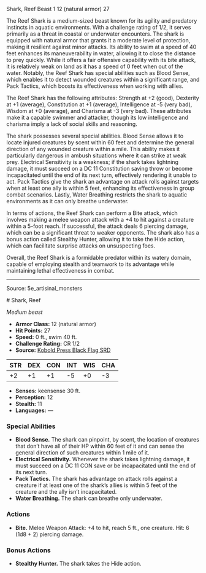 <MonsterName/>Shark, Reef</MonsterName>
<CreatureType/>Beast</CreatureType>
<CR/>1</CR>
<AC/>12 (natural armor)</AC>
<HP/>27</HP>
<summary>The Reef Shark is a medium-sized beast known for its agility and predatory instincts in aquatic environments. With a challenge rating of 1/2, it serves primarily as a threat in coastal or underwater encounters. The shark is equipped with natural armor that grants it a moderate level of protection, making it resilient against minor attacks. Its ability to swim at a speed of 40 feet enhances its maneuverability in water, allowing it to close the distance to prey quickly. While it offers a fair offensive capability with its bite attack, it is relatively weak on land as it has a speed of 0 feet when out of the water. Notably, the Reef Shark has special abilities such as Blood Sense, which enables it to detect wounded creatures within a significant range, and Pack Tactics, which boosts its effectiveness when working with allies.</summary>

<detail>

The Reef Shark has the following attributes: Strength at +2 (good), Dexterity at +1 (average), Constitution at +1 (average), Intelligence at -5 (very bad), Wisdom at +0 (average), and Charisma at -3 (very bad). These attributes make it a capable swimmer and attacker, though its low intelligence and charisma imply a lack of social skills and reasoning.

The shark possesses several special abilities. Blood Sense allows it to locate injured creatures by scent within 60 feet and determine the general direction of any wounded creature within a mile. This ability makes it particularly dangerous in ambush situations where it can strike at weak prey. Electrical Sensitivity is a weakness; if the shark takes lightning damage, it must succeed on a DC 11 Constitution saving throw or become incapacitated until the end of its next turn, effectively rendering it unable to act. Pack Tactics give the shark an advantage on attack rolls against targets when at least one ally is within 5 feet, enhancing its effectiveness in group combat scenarios. Lastly, Water Breathing restricts the shark to aquatic environments as it can only breathe underwater.

In terms of actions, the Reef Shark can perform a Bite attack, which involves making a melee weapon attack with a +4 to hit against a creature within a 5-foot reach. If successful, the attack deals 6 piercing damage, which can be a significant threat to weaker opponents. The shark also has a bonus action called Stealthy Hunter, allowing it to take the Hide action, which can facilitate surprise attacks on unsuspecting foes.

Overall, the Reef Shark is a formidable predator within its watery domain, capable of employing stealth and teamwork to its advantage while maintaining lethal effectiveness in combat.</detail>



---

Source: 5e_artisinal_monsters

<statblock>
# Shark, Reef

*Medium beast*

- **Armor Class:** 12 (natural armor)
- **Hit Points:** 27
- **Speed:** 0 ft., swim 40 ft.
- **Challenge Rating:** CR 1/2
- **Source:** [Kobold Press Black Flag SRD](https://koboldpress.com/black-flag-roleplaying/)

| STR | DEX | CON | INT | WIS | CHA |
| --- | --- | --- | --- | --- | --- |
| +2 | +1 | +1 | -5 | +0 | -3 |

- **Senses:** keensense 30 ft.
- **Perception:** 12
- **Stealth:** 11
- **Languages:** —

### Special Abilities

- **Blood Sense.** The shark can pinpoint, by scent, the location of creatures that don’t have all of their HP within 60 feet of it and can sense the general direction of such creatures within 1 mile of it.
- **Electrical Sensitivity.** Whenever the shark takes lightning damage, it must succeed on a DC 11 CON save or be incapacitated until the end of its next turn.
- **Pack Tactics.** The shark has advantage on attack rolls against a creature if at least one of the shark’s allies is within 5 feet of the creature and the ally isn’t incapacitated.
- **Water Breathing.** The shark can breathe only underwater.

### Actions

- **Bite.** Melee Weapon Attack: +4 to hit, reach 5 ft., one creature. Hit: 6 (1d8 + 2) piercing damage.

### Bonus Actions

- **Stealthy Hunter.** The shark takes the Hide action.

</statblock>


